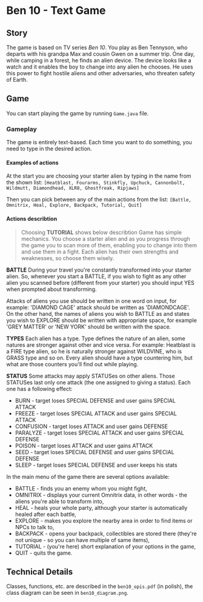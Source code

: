 # Ben 10 - Text Game

## Story
The game is based on TV series *Ben 10*. You play as Ben Tennyson, who departs with his grandpa Max and cousin Gwen on a summer trip. One day, while camping in a forest, he finds an alien device. The device looks like a watch and it enables the boy to change into any alien he chooses. He uses this power to fight hostile aliens and other adversaries, who threaten safety of Earth.   

## Game
You can start playing the game by running `Game.java` file.

### Gameplay
The game is entirely text-based. Each time you want to do something, you need to type in the desired action. 

#### **Examples of actions**
At the start you are choosing your starter alien by typing in the name from the shown list:
`[Heatblast, Fourarms, Stinkfly, Upchuck, Cannonbolt, Wildmutt, Diamondhead, XLR8, Ghostfreak, Ripjaws]`

Then you can pick between any of the main actions from the list:
`[Battle, Omnitrix, Heal, Explore, Backpack, Tutorial, Quit]`

#### **Actions describtion**
> Choosing **TUTORIAL** shows below describtion
Game has simple mechanics. You choose a starter alien and as you progress through the game you to scan more of them, 
enabling you to change into them and use them in a fight. Each alien has their own strengths and weaknesses, so choose them wisely.

**BATTLE**
During your travel you're constantly transformed into your starter alien. So, whenever you start a BATTLE, if you wish to fight as any other
alien you scanned before (different from your starter) you should input YES when prompted about transforming.

Attacks of aliens you use should be written in one word on input, for example: 'DIAMOND CAGE' attack should be written as 'DIAMONDCAGE'.
On the other hand, the names of aliens you wish to BATTLE as and states you wish to EXPLORE should be written with appropriate space, 
for example 'GREY MATTER' or 'NEW YORK' should be written with the space.

**TYPES**
Each alien has a type. Type defines the nature of an alien, some natures are stronger against other and vice versa.
For example: Heatblast is a FIRE type alien, so he is naturally stronger against WILDVINE, who is GRASS type and so on. 
Every alien should have a type countering him, but what are those counters you'll find out while playing.

**STATUS**
Some attacks may apply STATUSes on other aliens. Those STATUSes last only one attack (the one assigned to giving a status). 
Each one has a following effect:
- BURN         - target loses SPECIAL DEFENSE and user gains SPECIAL ATTACK
- FREEZE       - target loses SPECIAL ATTACK and user gains SPECIAL ATTACK
- CONFUSION    - target loses ATTACK and user gains DEFENSE
- PARALYZE     - target loses SPECIAL ATTACK and user gains SPECIAL DEFENSE
- POISON       - target loses ATTACK and user gains ATTACK
- SEED         - target loses SPECIAL DEFENSE and user gains SPECIAL DEFENSE
- SLEEP        - target loses SPECIAL DEFENSE and user keeps his stats

In the main menu of the game there are several options available:
- BATTLE   - finds you an enemy whom you might fight,
- OMNITRIX - displays your current Omnitrix data, in other words - the aliens you're able to transform into,
- HEAL     - heals your whole party, although your starter is automatically healed after each battle,
- EXPLORE  - makes you explore the nearby area in order to find items or NPCs to talk to,
- BACKPACK - opens your backpack, collectibles are stored there (they're not unique - so you can have multiple of same items),
- TUTORIAL - (you're here) short explanation of your options in the game,
- QUIT     - quits the game.

## Technical Details
Classes, functions, etc. are described in the `ben10_opis.pdf` (in polish), the class diagram can be seen in `ben10_diagram.png`. 
